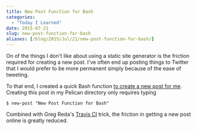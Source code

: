 ```yaml
---
title: New Post Function for Bash
categories:
  - "Today I Learned"
date: 2015-07-21
slug: new-post-function-for-bash
aliases: [/blog/2015/Jul/21/new-post-function-for-bash/]
---
```


On of the things I don't like about using a static site generator is the friction required for creating a new post. I've often end up posting things to Twitter that I would prefer to be more permanent simply because of the ease of tweeting.

To that end, I created a quick Bash function [to create a new post for me](https://github.com/tdhopper/dotfiles/blob/cfd46e96d4981f5c136ecd4528b94d9414c87564/bash_functions#L1-L28). Creating this post in my Pelican directory only requires typing

```
$ new-post "New Post Function for Bash"
```

Combined with Greg Reda's [Travis CI](http://stiglerdiet.com/blog/2015/Mar/27/auto-deploying-stigler-diet-with-travis-ci/) trick, the friction in getting a new post online is greatly reduced.

